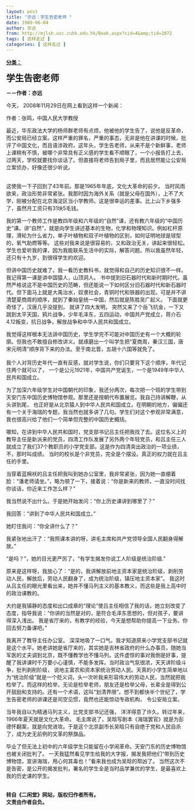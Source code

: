 ```yaml
---
layout: post
title: "亦远：学生告密老师 "
date: 1989-06-04
author: 亦远
from: http://mjlsh.usc.cuhk.edu.hk/Book.aspx?cid=4&amp;tid=1072
tags: [ 这样走过 ]
categories: [ 这样走过 ]
---
```


<div style="margin: 15px 10px 10px 0px;">
<div>
<span id="ctl00_ContentPlaceHolder1_chapter1_SubjectLabel" style="font-weight:bold;text-decoration:underline;">
   分类：
  </span>
</div>
<p>
<strong>
<font size="5">
    学生告密老师
   </font>
</strong>
</p>
<p>
<strong>
   －－作者：亦远
  </strong>
</p>
<p>
  今天， 2008年11月29日在网上看到这样一个新闻：
 </p>
<p>
  作者：张鸣，中国人民大学教授
 </p>
<p>
  最近，华东政法大学的杨师群老师有点烦，他被他的学生告了，说他是反革命，而公安局已经立案。这样严重的罪名，严重的事态，无非是他在讲课的时候，批评了中国文化，而且语涉政府。这年头，学生告老师，从来不是个新鲜事，老师上课稍有不慎，被哪个非常具有正义感的学生看不顺眼了，一个小报告打上去，过两天，学校就要找你谈话了。但直接将老师告到局子里，而且居然能让公安局立案侦办，好像还很少听说。
 </p>
<p>
<br/>
  这使我一下子回到了43年前。那是1965年年底，文化大革命的前夕。 当时风雨欲来，政治形势非常紧张。我那时因为海外关系（就是父母在国外），上不了大学，刚被分配在北京海淀区当小学教师。这是很幸运的差事。比上山下乡强多了，虽然月工资只有31块5毛钱。
 </p>
<p>
  我的第一个教师工作是教四年级和六年级的“自然”课，还有教六年级的“中国历史”课。讲“自然”，就是向学生讲述基本的生物，化学和物理知识。例如杠杆原理，滑轮为什么省力，单子叶植物和双子叶植物的区别，如何证明地球是球型的，氧气助燃等等。 这些对我来说是很容易的，又和政治无关，讲起来很轻松。学生也爱听我的课，因为我能联系生活中的实际，解答问题。所以我虽然年轻，还只有十九岁，到很得学生的欢迎。
 </p>
<p>
  但讲中国历史就难了。我一看历史教科书，就觉得和自己的历史知识很不一样。我记得第一课是讲中国猿人，山顶洞人。 书中提到旧石器时代和新时期时代。虽然严格说这不是中国历史的范畴，但还能说一下如何区分旧石器时代和新石器时代。但下面马上就是大禹治水，奴隶社会，青铜时代和铁器的出现。可是并不讲清楚夏商周的顺序，就到了秦始皇统一中国，然后就是陈胜吴广起义。 下面就更奇怪了，汉唐几乎没提到， 就讲了四大发明， 突然又来了个岳飞抗金，一下又跳到太平天国，鸦片战争，少年毛泽东，五四运动，中国共产党成立，蒋介石4.12叛变，抗日战争，解放战争和中华人民共和国成立。
 </p>
<p>
  我觉得这样根本无法讲中国历史，学生学完不可能对中国历史有一个大概的轮廓。但我也不敢擅自修改讲义。就琢磨出一个叫学生把“夏商周，秦汉三国，唐宋元明清”顺序背下来的办法。至于南北晋，五胡十六国等就免了。
  <br/>
<br/>
  我个人对背历史年代一直有反感，就对学生说，你们只要背下这个顺序，年代记住两个就可以了， 一个是公元1921年，中国共产党诞生，一个是1949年中华人民共和国成立。
 </p>
<p>
  为了加深六年级学生对中国朝代的印象，我还分两次，每次把一个班的学生带到天安门东中国历史博物馆参观。那里还是按朝代布置展览。我自己持讲解鞭，从头讲到尾， 也正好是从北京猿人到中华人民共和国成立。在明朝的地方，偏偏还有一个关于海瑞的专题，我当然也就多讲了几句。学生们对这个参观非常满意，我也很高兴给了他们一个简单但完整的中国历史概括。
 </p>
<p>
  哪知，在讲到中华人民共和国时，党支部书记吕主任把我找了去。这位名义上的教导主任是新派来的党员，四清工作队发展了另外两个年轻党员，和吕主任三人就成立了我们37个教职员的小学党支部。这是作为四清突出政治的一项业绩，不，那时叫成绩。 当时的校长是个非党员，完全是个摆设。真正的权力就在吕主任的手里。
 </p>
<p>
  当穿着蓝棉袄的吕主任把我叫到她办公室里，我非常紧张，因为她一直绷着脸：“潘老师请坐。”，略为顿了一下，接着说：“你是新来的教师，一直没时间找你谈话，你近来工作怎么样？”
 </p>
<p>
  我当然说不出什么。于是她开始发问：“你上历史课讲到哪里了？”
 </p>
<p>
  我回答：“讲到了中华人民共和国成立。”
 </p>
<p>
  她盯住我问：“你全讲什么了？”
 </p>
<p>
  我紧张地出汗了：“我照课本讲的呀，讲毛主席和共产党领导全国人民翻身得解放。”
 </p>
<p>
  “是吗？”，她的目光更严厉了，“有学生揭发你说工人阶级是统治阶级.”
 </p>
<p>
  原来是这样呀，我放心了：“是的，我讲解放前地主资本家是统治阶级，剥削劳动人民，解放后，劳动人民翻身了，成为统治阶级，镇压地主资本家”。 我这时从吕主任的眼光里看出来，她并不懂马列主义的基本教义，而这些是我上高中时的政治课教的。
 </p>
<p>
  大约是我镇静的态度和出口成章的“理论”使吕主任相信了我的话，她立刻改变了态度，指导我说：“你讲的当然是对的，是符合毛泽东思想的，但对孩子，要讲得深入浅出。 我是省厅来的，有教学的经验，今天是想帮助你提高一下业务。你回去努力备课吧。”
 </p>
<p>
  我离开了教导主任办公室。 深深地吸了一口气。我才知道原来小学党支部书记就是这个水平。她老讲她是省厅来的，其实她是吉林省政府的什么办事员，随她当军医的丈夫调到北京，既不懂教学也不懂马列。这件虚惊的事对我倒是好事，提醒了我讲课时千万要小心谨慎，不能多发挥。当时政治气氛很浓，天天讲阶级斗争，批判剥削阶级， 说地主富农和资本家统治劳动人民。天真的小学生简单地以为“统治阶级”就是一个贬义词，头一次听我来形容伟大的劳动人民，当然就把我检举了。而这样的检举，无论是检举老师，朋友还是检举父母，长辈全是得到公开鼓励和支持的。还有一个术语，这叫“划清界限”。想不到都快半个世纪了，学生告密老师的讲课还是司空见惯，竟然也还能惊动专政机构， 令公安局立案。
 </p>
<p>
  当年我自以为精通马列主义，比党支部书记还强， 洋洋得意了许久。转过年来，1966年夏天就是文化大革命。 毛主席说了，吴晗写剧本《海瑞罢官》就是为彭德怀翻案，就是向党进攻。于是这个北京副市长吴晗只有自绝于党和人民自杀了，成为史无前例的文革的祭旗品。
 </p>
<p>
  毕业了但无法上初中的六年级学生只能留在小学闹革命。天安门东的历史博物馆也被关闭批判了。 一天我猛然看见学生给我的大字报，揭发我把他们“带到历史博物馆，宣讲海瑞，用心何其毒也！”看来我也成为吴晗的帮凶了。 当然这次不是告密，是公开的揭发批判，署名的学生全是当时品学兼优的学生，是最喜欢上我的历史课的学生。
 </p>
<p>
<br/>
<strong>
   转自《二闲堂》网站，版权归作者所有。
   <br/>
   文责由作者自负。
  </strong>
</p>
</div>
